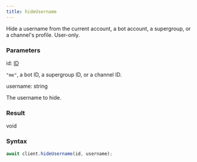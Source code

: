 ```yaml
---
title: hideUsername
---
```


Hide a username from the current account, a bot account, a supergroup, or a channel's profile. User-only.


### Parameters 

<div class="flex flex-col gap-3"><div><div class="font-mono" id="p_id" data-anchor><span class="font-bold">id</span><span class="opacity-50">:</span> <a href="/types/id"  >ID</a></div><div class="pl-3"><div class="no-margin">

`"me"`, a bot ID, a supergroup ID, or a channel ID.

</div></div></div><div><div class="font-mono" id="p_username" data-anchor><span class="font-bold">username</span><span class="opacity-50">:</span> <span>string</span></div><div class="pl-3"><div class="no-margin">

The username to hide.

</div></div></div></div>

### Result 

<div class="font-mono"><span>void</span></div>

### Syntax

```ts
await client.hideUsername(id, username);
```



